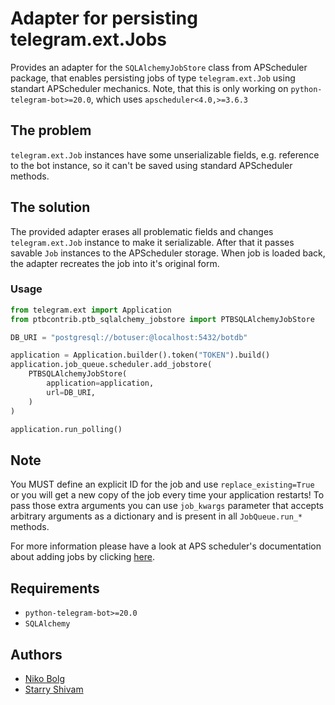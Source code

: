 # Adapter for persisting telegram.ext.Jobs

Provides an adapter for the `SQLAlchemyJobStore` class from APScheduler package, that enables persisting jobs of type `telegram.ext.Job` using standart APScheduler mechanics. Note, that this is only working on `python-telegram-bot>=20.0`, which uses `apscheduler<4.0,>=3.6.3`

## The problem

`telegram.ext.Job` instances have some unserializable fields, e.g. reference to the bot instance, so it can't be saved using standard APScheduler methods.

## The solution

The provided adapter erases all problematic fields and changes `telegram.ext.Job` instance to make it serializable. After that it passes savable `Job` instances to the APScheduler storage. When job is loaded back, the adapter recreates the job into it's original form. 

### Usage
```python
from telegram.ext import Application
from ptbcontrib.ptb_sqlalchemy_jobstore import PTBSQLAlchemyJobStore

DB_URI = "postgresql://botuser:@localhost:5432/botdb"

application = Application.builder().token("TOKEN").build()
application.job_queue.scheduler.add_jobstore(
    PTBSQLAlchemyJobStore(
        application=application,
        url=DB_URI,
    )
)

application.run_polling()
```

## Note
You MUST define an explicit ID for the job and use `replace_existing=True` or you will get a new copy of the job every time your application restarts! To pass those extra arguments you can
use `job_kwargs` parameter that accepts arbitrary arguments as a dictionary and is present in all `JobQueue.run_*` methods.

For more information please have a look at APS scheduler's documentation about adding jobs by clicking [here](https://apscheduler.readthedocs.io/en/stable/userguide.html#adding-jobs).

## Requirements

*   `python-telegram-bot>=20.0`
*   `SQLAlchemy`

## Authors

*   [Niko Bolg](https://github.com/nkbolg)
*   [Starry Shivam](https://github.com/starry69)

